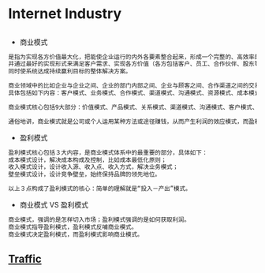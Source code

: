 # Internet Industry

##

##
* 商业模式
```md
是指为实现各方价值最大化，把能使企业运行的内外各要素整合起来，形成一个完整的、高效率的、具有独特核心竞争力的运行系统，
并通过最好的实现形式来满足客户需求、实现各方价值（各方包括客户、员工、合作伙伴、股东等利益相关者），
同时使系统达成持续赢利目标的整体解决方案。

商业领域中的比如企业与企业之间、企业的部门内部之间、企业与顾客之间、合作渠道之间的交易和利益关系，这些关系的处理就是商业模式，
具体包括如下内容：客户模式、业务模式、合作模式、渠道模式、沟通模式、资源模式、成本模式、收入模式、壁垒模式。

商业模式核心包括9大部分：价值模式、产品模式、关系模式、渠道模式、沟通模式、客户模式、成本模式、收入模式、壁垒模式。

通俗地讲，商业模式就是公司或个人运用某种方法或途径赚钱，从而产生利润的效应模式，而盈利模式就是赚钱的方式。
```
* 盈利模式
```md
盈利模式核心包括３大内容，是商业模式体系中的最重要的部分，具体如下：
成本模式设计，解决成本构成及控制，比如成本最低化原则；
收入模式设计，设计收入源、收入点、收入方式，解决业务模式；
壁垒模式设计，设计竞争壁垒，始终保持品牌的领先地位。

以上３点构成了盈利模式的核心：简单的理解就是“投入－产出”模式。
```

* 商业模式 VS 盈利模式
```md
商业模式，强调的是怎样切入市场；盈利模式强调的是如何获取利润。
商业模式指导盈利模式，盈利模式反哺商业模式。
商业模式决定盈利模式，而盈利模式影响商业模式。
```

## [Traffic](traffic.md)